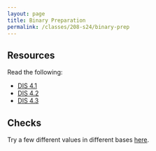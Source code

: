 ```yaml
---
layout: page
title: Binary Preparation
permalink: /classes/208-s24/binary-prep
---
```


<!--

## Overview

## Basic Learning Objectives

## Advanced Learning Objectives
-->

## Resources
Read the following:
* [DIS 4.1](https://diveintosystems.org/book/C4-Binary/bases.html)
* [DIS 4.2](https://diveintosystems.org/book/C4-Binary/conversion.html)
* [DIS 4.3](https://diveintosystems.org/book/C4-Binary/signed.html)

## Checks
Try a few different values in different bases [here](http://runestone.cs.swarthmore.edu/DIS_Exercises/section-numdemo.html).